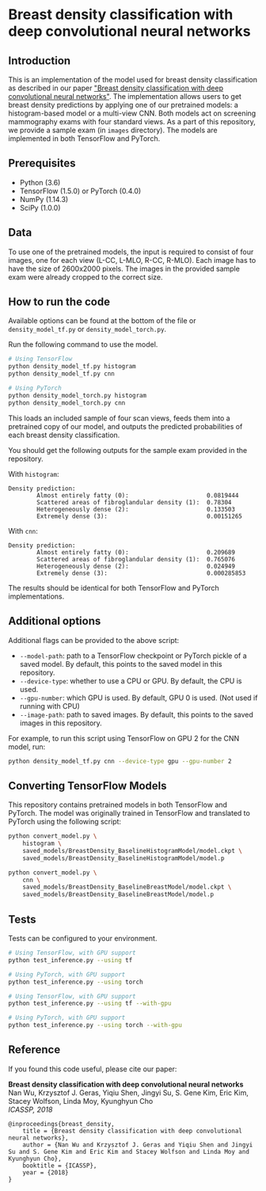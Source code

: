 # Breast density classification with deep convolutional neural networks
## Introduction
This is an implementation of the model used for breast density classification as described in our paper ["Breast density classification with deep convolutional neural networks"](https://arxiv.org/pdf/1711.03674.pdf). The implementation allows users to get breast density predictions by applying one of our pretrained models: a histogram-based model or a multi-view CNN. Both models act on screening mammography exams with four standard views. As a part of this repository, we provide a sample exam (in `images` directory). The models are implemented in both TensorFlow and PyTorch.

## Prerequisites

* Python (3.6)
* TensorFlow (1.5.0) or PyTorch (0.4.0)
* NumPy (1.14.3)
* SciPy (1.0.0)

## Data

To use one of the pretrained models, the input is required to consist of four images, one for each view (L-CC, L-MLO, R-CC, R-MLO). Each image has to have the size of 2600x2000 pixels. The images in the provided sample exam were already cropped to the correct size.

## How to run the code
Available options can be found at the bottom of the file or  `density_model_tf.py` or `density_model_torch.py`.

Run the following command to use the model.

```bash
# Using TensorFlow
python density_model_tf.py histogram
python density_model_tf.py cnn

# Using PyTorch
python density_model_torch.py histogram
python density_model_torch.py cnn
```

This loads an included sample of four scan views, feeds them into a pretrained copy of our model, and outputs the predicted probabilities of each breast density classification.

You should get the following outputs for the sample exam provided in the repository.

With `histogram`:
```
Density prediction:
        Almost entirely fatty (0):                      0.0819444
    	Scattered areas of fibroglandular density (1):  0.78304
        Heterogeneously dense (2):                      0.133503
    	Extremely dense (3):                            0.00151265
```

With `cnn`:
```
Density prediction:
        Almost entirely fatty (0):                      0.209689
        Scattered areas of fibroglandular density (1):  0.765076
        Heterogeneously dense (2):                      0.024949
        Extremely dense (3):                            0.000285853
```

The results should be identical for both TensorFlow and PyTorch implementations.

## Additional options

Additional flags can be provided to the above script:

* `--model-path`: path to a TensorFlow checkpoint or PyTorch pickle of a saved model. By default, this points to the saved model in this repository.
* `--device-type`: whether to use a CPU or GPU. By default, the CPU is used.
* `--gpu-number`: which GPU is used. By default, GPU 0 is used. (Not used if running with CPU)
* `--image-path`: path to saved images. By default, this points to the saved images in this repository. 

For example, to run this script using TensorFlow on GPU 2 for the CNN model, run:

```bash
python density_model_tf.py cnn --device-type gpu --gpu-number 2
```

## Converting TensorFlow Models

This repository contains pretrained models in both TensorFlow and PyTorch. The model was originally trained in TensorFlow and translated to PyTorch using the following script:

```bash
python convert_model.py \
    histogram \
    saved_models/BreastDensity_BaselineHistogramModel/model.ckpt \
    saved_models/BreastDensity_BaselineHistogramModel/model.p

python convert_model.py \
    cnn \
    saved_models/BreastDensity_BaselineBreastModel/model.ckpt \
    saved_models/BreastDensity_BaselineBreastModel/model.p
```

## Tests

Tests can be configured to your environment.

```bash
# Using TensorFlow, with GPU support
python test_inference.py --using tf

# Using PyTorch, with GPU support
python test_inference.py --using torch

# Using TensorFlow, with GPU support
python test_inference.py --using tf --with-gpu

# Using PyTorch, with GPU support
python test_inference.py --using torch --with-gpu
```

## Reference

If you found this code useful, please cite our paper:

**Breast density classification with deep convolutional neural networks**\
Nan Wu, Krzysztof J. Geras, Yiqiu Shen, Jingyi Su, S. Gene Kim, Eric Kim, Stacey Wolfson, Linda Moy, Kyunghyun Cho\
*ICASSP, 2018*

    @inproceedings{breast_density,
        title = {Breast density classification with deep convolutional neural networks},
        author = {Nan Wu and Krzysztof J. Geras and Yiqiu Shen and Jingyi Su and S. Gene Kim and Eric Kim and Stacey Wolfson and Linda Moy and Kyunghyun Cho},
        booktitle = {ICASSP},
        year = {2018}
    }
